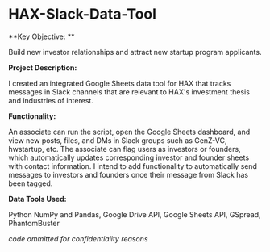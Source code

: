 # HAX-Slack-Data-Tool

**Key Objective: **

Build new investor relationships and attract new startup program applicants. 

**Project Description:**

I created an integrated Google Sheets data tool for HAX that tracks messages in Slack channels that are relevant to HAX's investment thesis and industries of interest. 

**Functionality:**

An associate can run the script, open the Google Sheets dashboard, and view new posts, files, and DMs in Slack groups such as GenZ-VC, hwstartup, etc. The associate can flag users as investors or founders, which automatically updates corresponding investor and founder sheets with contact information. I intend to add functionality to automatically send messages to investors and founders once their message from Slack has been tagged. 

**Data Tools Used:**

Python NumPy and Pandas, Google Drive API, Google Sheets API, GSpread, PhantomBuster

_code ommitted for confidentiality reasons_


